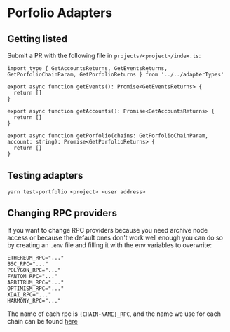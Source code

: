 # Porfolio Adapters

## Getting listed

Submit a PR with the following file in `projects/<project>/index.ts`:

```
import type { GetAccountsReturns, GetEventsReturns, GetPorfolioChainParam, GetPorfolioReturns } from '../../adapterTypes'

export async function getEvents(): Promise<GetEventsReturns> {
  return []
}

export async function getAccounts(): Promise<GetAccountsReturns> {
  return []
}

export async function getPorfolio(chains: GetPorfolioChainParam, account: string): Promise<GetPorfolioReturns> {
  return []
}
```

## Testing adapters

```
yarn test-portfolio <project> <user address>
```

## Changing RPC providers

If you want to change RPC providers because you need archive node access or because the default ones don't work well enough you can do so by creating an `.env` file and filling it with the env variables to overwrite:

```
ETHEREUM_RPC="..."
BSC_RPC="..."
POLYGON_RPC="..."
FANTOM_RPC="..."
ARBITRUM_RPC="..."
OPTIMISM_RPC="..."
XDAI_RPC="..."
HARMONY_RPC="..."
```

The name of each rpc is `{CHAIN-NAME}_RPC`, and the name we use for each chain can be found [here](https://github.com/DefiLlama/defillama-sdk/blob/master/src/general.ts#L33)
